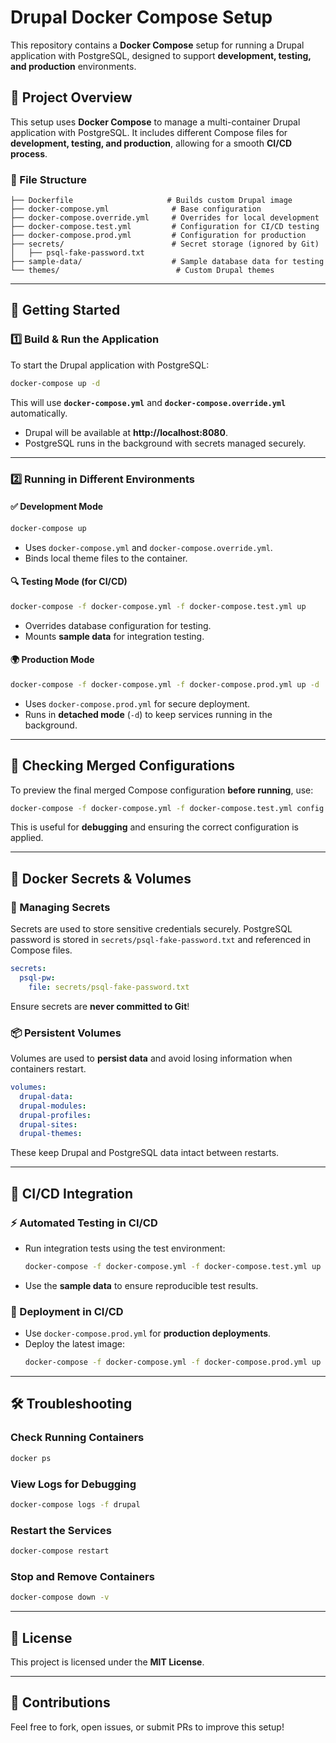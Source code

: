 # Drupal Docker Compose Setup

This repository contains a **Docker Compose** setup for running a Drupal application with PostgreSQL, designed to support **development, testing, and production** environments.

## **📌 Project Overview**
This setup uses **Docker Compose** to manage a multi-container Drupal application with PostgreSQL. It includes different Compose files for **development, testing, and production**, allowing for a smooth **CI/CD process**.

### **📂 File Structure**
```
├── Dockerfile                     # Builds custom Drupal image
├── docker-compose.yml              # Base configuration
├── docker-compose.override.yml     # Overrides for local development
├── docker-compose.test.yml         # Configuration for CI/CD testing
├── docker-compose.prod.yml         # Configuration for production
├── secrets/                        # Secret storage (ignored by Git)
│   ├── psql-fake-password.txt
├── sample-data/                    # Sample database data for testing
└── themes/                          # Custom Drupal themes
```

---

## **🚀 Getting Started**

### **1️⃣ Build & Run the Application**
To start the Drupal application with PostgreSQL:
```sh
docker-compose up -d
```
This will use **`docker-compose.yml`** and **`docker-compose.override.yml`** automatically.

- Drupal will be available at **http://localhost:8080**.
- PostgreSQL runs in the background with secrets managed securely.

---

### **2️⃣ Running in Different Environments**

#### ✅ **Development Mode**
```sh
docker-compose up
```
- Uses `docker-compose.yml` and `docker-compose.override.yml`.
- Binds local theme files to the container.

#### 🔍 **Testing Mode (for CI/CD)**
```sh
docker-compose -f docker-compose.yml -f docker-compose.test.yml up
```
- Overrides database configuration for testing.
- Mounts **sample data** for integration testing.

#### 🌍 **Production Mode**
```sh
docker-compose -f docker-compose.yml -f docker-compose.prod.yml up -d
```
- Uses `docker-compose.prod.yml` for secure deployment.
- Runs in **detached mode** (`-d`) to keep services running in the background.

---

## **🔎 Checking Merged Configurations**
To preview the final merged Compose configuration **before running**, use:
```sh
docker-compose -f docker-compose.yml -f docker-compose.test.yml config > output.config
```
This is useful for **debugging** and ensuring the correct configuration is applied.

---

## **📁 Docker Secrets & Volumes**

### **🔐 Managing Secrets**
Secrets are used to store sensitive credentials securely. PostgreSQL password is stored in `secrets/psql-fake-password.txt` and referenced in Compose files.
```yaml
secrets:
  psql-pw:
    file: secrets/psql-fake-password.txt
```
Ensure secrets are **never committed to Git**!

### **📦 Persistent Volumes**
Volumes are used to **persist data** and avoid losing information when containers restart.
```yaml
volumes:
  drupal-data:
  drupal-modules:
  drupal-profiles:
  drupal-sites:
  drupal-themes:
```
These keep Drupal and PostgreSQL data intact between restarts.

---

## **🔄 CI/CD Integration**
### **⚡ Automated Testing in CI/CD**
- Run integration tests using the test environment:
  ```sh
  docker-compose -f docker-compose.yml -f docker-compose.test.yml up --abort-on-container-exit
  ```
- Use the **sample data** to ensure reproducible test results.

### **🚀 Deployment in CI/CD**
- Use `docker-compose.prod.yml` for **production deployments**.
- Deploy the latest image:
  ```sh
  docker-compose -f docker-compose.yml -f docker-compose.prod.yml up -d --build
  ```

---

## **🛠 Troubleshooting**

### **Check Running Containers**
```sh
docker ps
```

### **View Logs for Debugging**
```sh
docker-compose logs -f drupal
```

### **Restart the Services**
```sh
docker-compose restart
```

### **Stop and Remove Containers**
```sh
docker-compose down -v
```

---

## **📜 License**
This project is licensed under the **MIT License**.

---

## **🙌 Contributions**
Feel free to fork, open issues, or submit PRs to improve this setup!


